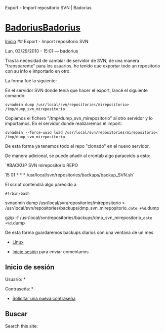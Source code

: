 





Export - Import repositorio SVN | Badorius


















# [BadoriusBadorius](/ "Badorius")

 
 

[Inicio](/) ## Export - Import repositorio SVN

 

Lun, 03/29/2010 - 15:01 — badorius

Tras la necesidad de cambiar de servidor de SVN, de una manera "transparente" para los usuarios, he tenido que exportar todo un repositorio con su info e importarlo en otro.


La forma fué la siguiente:


En el servidor SVN donde tenía que hacer el export, lancé el siguiente comando:


 `svnadmin dump /usr/local/svn/repositories/mirepositorio> /tmp/dump_svn_mirepositorio`


Copiamos el fichero "/tmp/dump\_svn\_mirepositorio" al otro servidor y lo importamos. En el servidor donde realizaremos el import:


 `svnadmin --force-uuid load /usr/local/svn/repositories/mirepositorio< /tmp/dump_svn_mirepositorio`


De esta forma ya tenemos todo el repo "clonado" en el nuevo servidor.


De manera adicional, se puede añadir al crontab algo paraceido a esto:


 `#BACKUP SVN mirepositorio REPO  

15 01 * * * /usr/local/svn/repositories/backups/backup_SVN.sh`


El script contendrá algo parecido a:


 `#!/bin/bash`


svnadmin dump /usr/local/svn/repositories/mirepositorio > /usr/local/svn/repositories/backups/dmp\_svn\_mirepositorio\_`date +%d`.dump  

gzip -f /usr/local/svn/repositories/backups/dmp\_svn\_mirepositorio\_`date +%d`.dump  




De esta forma guardaremos backups diarios con una ventana de un mes.





* [Linux](/?q=taxonomy/term/2)


* [Inicie sesión](/?q=user/login&destination=comment%2Freply%2F18%23comment-form) para enviar comentarios





 


## Inicio de sesión




Usuario: *



Contraseña: *



* [Solicitar una nueva contraseña](/?q=user/password "Solicita una contraseña nueva por correo electrónico.")






## Buscar





Search this site: 










 




